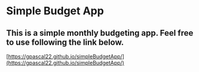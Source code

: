 # Simple Budget App

## This is a simple monthly budgeting app. Feel free to use following the link below.

[https://gpascal22.github.io/simpleBudgetApp/](https://gpascal22.github.io/simpleBudgetApp/)


